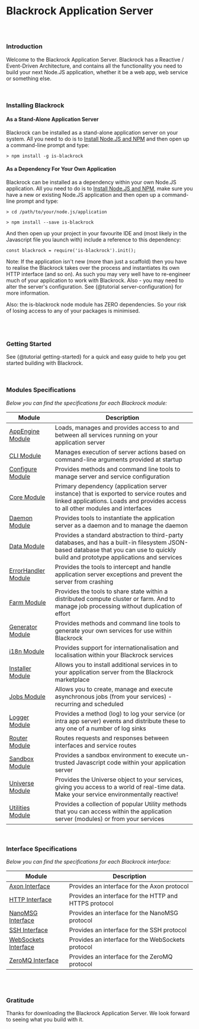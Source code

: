 # Blackrock Application Server

###### <br/>

### Introduction

Welcome to the Blackrock Application Server. Blackrock has a Reactive / Event-Driven Architecture, and contains all the functionality you need to build your next Node.JS application, whether it be a web app, web service or something else.

<br/>

### Installing Blackrock

#### As a Stand-Alone Application Server


Blackrock can be installed as a stand-alone application server on your system. All you need to do is to [Install Node.JS and NPM](https://docs.npmjs.com/downloading-and-installing-node-js-and-npm "Install Node.JS and NPM") and then open up a command-line prompt and type:

    > npm install -g is-blackrock


#### As a Dependency For Your Own Application


Blackrock can be installed as a dependency within your own Node.JS application. All you need to do is to [Install Node.JS and NPM](https://docs.npmjs.com/downloading-and-installing-node-js-and-npm "Install Node.JS and NPM"), make sure you have a new or existing Node.JS application and then open up a command-line prompt and type:

    > cd /path/to/your/node.js/application

    > npm install --save is-blackrock

And then open up your project in your favourite IDE and (most likely in the Javascript file you launch with) include a reference to this dependency:

    const blackrock = require('is-blackrock').init();

Note: If the application isn't new (more than just a scaffold) then you have to realise the Blackrock takes over the process and instantiates its own HTTP interface (and so on). As such you may very well have to re-engineer much of your application to work with Blackrock. Also - you may need to alter the server's configuration. See {@tutorial server-configuration} for more information.

Also: the is-blackrock node module has ZERO dependencies. So your risk of losing access to any of your packages is minimised.

<br/><br/>


### Getting Started

See {@tutorial getting-started} for a quick and easy guide to help you get started building with Blackrock.

<br/>


### Modules Specifications

*Below you can find the specifications for each Blackrock module:*

| Module                                                                                                                                    | Description                                                                                                                                                                              |
| -----------                                                                                                                               | -----------------------------------------------------------------------------------------------------                                                                                    |
| [AppEngine Module](https://blackrock.industryswarm.com/docs/Server.Modules.AppEngine.html "AppEngine Specification")                         | Loads, manages and provides access to and between all services running on your application server                                                                                        |
| [CLI Module](https://blackrock.industryswarm.com/docs/Server.Modules.CLI.html "CLI Specification")                                        | Manages execution of server actions based on command-line arguments provided at startup                                                                                                  |
| [Configure Module](https://blackrock.industryswarm.com/docs/Server.Modules.Configure.html "Configure Specification")                      | Provides methods and command line tools to manage server and service configuration                                                                                                       |
| [Core Module](https://blackrock.industryswarm.com/docs/Server.Modules.Core.html "Core Specification")                                     | Primary dependency (application server instance) that is exported to service routes and linked applications. Loads and provides access to all other modules and interfaces               |
| [Daemon Module](https://blackrock.industryswarm.com/docs/Server.Modules.Daemon.html "Daemon Specification")                               | Provides tools to instantiate the application server as a daemon and to manage the daemon                                                                                                |
| [Data Module](https://blackrock.industryswarm.com/docs/Server.Modules.Data.html "Data Specification")                                     | Provides a standard abstraction to third-party databases, and has a built-in filesystem JSON-based database that you can use to quickly build and prototype applications and services    |
| [ErrorHandler Module](https://blackrock.industryswarm.com/docs/Server.Modules.ErrorHandler.html "ErrorHandler Specification")             | Provides the tools to intercept and handle application server exceptions and prevent the server from crashing                                                                            |
| [Farm Module](https://blackrock.industryswarm.com/docs/Server.Modules.Farm.html "Farm Specification")                                     | Provides the tools to share state within a distributed compute cluster or farm. And to manage job processing without duplication of effort                                               |
| [Generator Module](https://blackrock.industryswarm.com/docs/Server.Modules.Generator.html "Generator Specification")                      | Provides methods and command line tools to generate your own services for use within Blackrock                                                                                           |
| [i18n Module](https://blackrock.industryswarm.com/docs/Server.Modules.i18n.html "i18n Specification")                                     | Provides support for internationalisation and localisation within your Blackrock services                                                                                                |
| [Installer Module](https://blackrock.industryswarm.com/docs/Server.Modules.Installer.html "Installer Specification")                      | Allows you to install additional services in to your application server from the Blackrock marketplace                                                                                   |
| [Jobs Module](https://blackrock.industryswarm.com/docs/Server.Modules.Jobs.html "Jobs Specification")                                     | Allows you to create, manage and execute asynchronous jobs (from your services) - recurring and scheduled                                                                                |
| [Logger Module](https://blackrock.industryswarm.com/docs/Server.Modules.Logger.html "Logger Specification")                               | Provides a method (log) to log your service (or intra app server) events and distribute these to any one of a number of log sinks                                                        |
| [Router Module](https://blackrock.industryswarm.com/docs/Server.Modules.Router.html "Router Specification")                               | Routes requests and responses between interfaces and service routes                                                                                                                      |
| [Sandbox Module](https://blackrock.industryswarm.com/docs/Server.Modules.Sandbox.html "Sandbox Specification")                            | Provides a sandbox environment to execute un-trusted Javascript code within your application server                                                                                      |
| [Universe Module](https://blackrock.industryswarm.com/docs/Server.Modules.Universe.html "Universe Specification")                         | Provides the Universe object to your services, giving you access to a world of real-time data. Make your service environmentally reactive!                                               |
| [Utilities Module](https://blackrock.industryswarm.com/docs/Server.Modules.Utilities.html "Utilities Specification")                      | Provides a collection of popular Utility methods that you can access within the application server (modules) or from your services                                                       |



<br/>

### Interface Specifications

*Below you can find the specifications for each Blackrock interface:*

| Module                                                                                                                            | Description                                                                                          |
| -----------                                                                                                                       | -----------------------------------------------------------------------------------------------------|
| [Axon Interface](https://blackrock.industryswarm.com/docs/Server.Interfaces.Axon.html "Axon Specification")                       | Provides an interface for the Axon protocol                                                          |
| [HTTP Interface](https://blackrock.industryswarm.com/docs/Server.Interfaces.HTTP.html "HTTP Specification")                       | Provides an interface for the HTTP and HTTPS protocol                                                |
| [NanoMSG Interface](https://blackrock.industryswarm.com/docs/Server.Interfaces.NanoMSG.html "NanoMSG Specification")              | Provides an interface for the NanoMSG protocol                                                       |
| [SSH Interface](https://blackrock.industryswarm.com/docs/Server.Interfaces.SSH.html "SSH Specification")                          | Provides an interface for the SSH protocol                                                           |
| [WebSockets Interface](https://blackrock.industryswarm.com/docs/Server.Interfaces.WebSockets.html "WebSockets Specification")     | Provides an interface for the WebSockets protocol                                                    |
| [ZeroMQ Interface](https://blackrock.industryswarm.com/docs/Server.Interfaces.ZeroMQ.html "ZeroMQ Specification")                 | Provides an interface for the ZeroMQ protocol                                                        |

<br/><br/>



### Gratitude

Thanks for downloading the Blackrock Application Server. We look forward to seeing what you build with it.

<br/>
